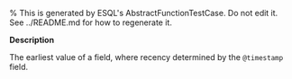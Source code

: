 % This is generated by ESQL's AbstractFunctionTestCase. Do not edit it. See ../README.md for how to regenerate it.

**Description**

The earliest value of a field, where recency determined by the `@timestamp` field.

